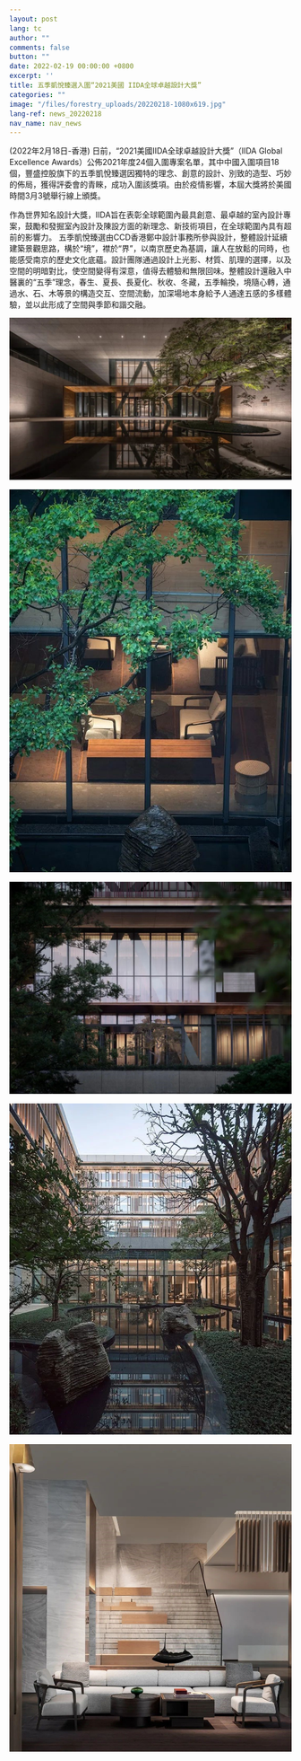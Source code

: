 ```yaml
---
layout: post
lang: tc
author: ""
comments: false
button: ""
date: 2022-02-19 00:00:00 +0800
excerpt: ''
title: 五季凱悅臻選入圍“2021美國 IIDA全球卓越設計大獎”
categories: ""
image: "/files/forestry_uploads/20220218-1080x619.jpg"
lang-ref: news_20220218
nav_name: nav_news
---
```


(2022年2月18日-香港) 日前，“2021美國IIDA全球卓越設計大獎”（IIDA Global Excellence Awards）公佈2021年度24個入圍專案名單，其中中國入圍項目18個，豐盛控股旗下的五季凱悅臻選因獨特的理念、創意的設計、別致的造型、巧妙的佈局，獲得評委會的青睞，成功入圍該獎項。由於疫情影響，本屆大獎將於美國時間3月3號舉行線上頒獎。

作為世界知名設計大獎，IIDA旨在表彰全球範圍內最具創意、最卓越的室內設計專案，鼓勵和發掘室內設計及陳設方面的新理念、新技術項目，在全球範圍內具有超前的影響力。
五季凱悅臻選由CCD香港鄭中設計事務所參與設計，整體設計延續建築景觀思路，構於“境”，襟於“界”，以南京歷史為基調，讓人在放鬆的同時，也能感受南京的歷史文化底蘊。設計團隊通過設計上光影、材質、肌理的選擇，以及空間的明暗對比，使空間變得有深意，值得去體驗和無限回味。整體設計還融入中醫裏的“五季”理念，春生、夏長、長夏化、秋收、冬藏，五季輪換，境隨心轉，通過水、石、木等景的構造交互、空間流動，加深場地本身給予人通達五感的多樣體驗，並以此形成了空間與季節和諧交融。

![](/files/forestry_uploads/20220218-1080x619.jpg)

![](/files/forestry_uploads/20220218-700x947.jpg)

![](/files/forestry_uploads/20220218-1080x810.jpg)

![](/files/forestry_uploads/20220218-700x820.jpg)

![](/files/forestry_uploads/20220218-1080x1174.jpg)